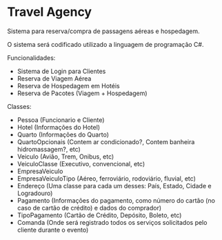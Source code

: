 # Travel Agency
  
Sistema para reserva/compra de passagens aéreas e hospedagem.

O sistema será codificado utilizado a linguagem de programação C#.

Funcionalidades:
- Sistema de Login para Clientes
- Reserva de Viagem Aérea
- Reserva de Hospedagem em Hotéis
- Reserva de Pacotes (Viagem + Hospedagem)

Classes:
- Pessoa (Funcionario e Cliente)
- Hotel (Informações do Hotel)
- Quarto (Informações do Quarto)
- QuartoOpcionais (Contem ar condicionado?, Contem banheira hidromassagem?, etc)
- Veiculo (Avião, Trem, Onibus, etc)
- VeiculoClasse (Executivo, convencional, etc)
- EmpresaVeiculo
- EmpresaVeiculoTipo (Aéreo, ferroviário, rodoviário, fluvial, etc)
- Endereço (Uma classe para cada um desses: País, Estado, Cidade e Logradouro)
- Pagamento (Informações do pagamento, como número do cartão (no caso de cartão de crédito) e dados do comprador)
- TipoPagamento (Cartão de Crédito, Depósito, Boleto, etc)
- Comanda (Onde será registrado todos os serviços solicitados pelo cliente durante o evento)
